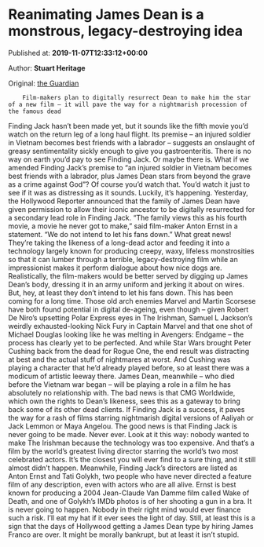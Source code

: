 
# Reanimating James Dean is a monstrous, legacy-destroying idea

Published at: **2019-11-07T12:33:12+00:00**

Author: **Stuart Heritage**

Original: [the Guardian](https://www.theguardian.com/film/2019/nov/07/james-dean-ressurect-reainmate-new-film-opinion)


        Film-makers plan to digitally resurrect Dean to make him the star of a new film – it will pave the way for a nightmarish procession of the famous dead
      
Finding Jack hasn’t been made yet, but it sounds like the fifth movie you’d watch on the return leg of a long haul flight. Its premise – an injured soldier in Vietnam becomes best friends with a labrador – suggests an onslaught of greasy sentimentality sickly enough to give you gastroenteritis. There is no way on earth you’d pay to see Finding Jack.
Or maybe there is. What if we amended Finding Jack’s premise to “an injured soldier in Vietnam becomes best friends with a labrador, plus James Dean stars from beyond the grave as a crime against God”? Of course you’d watch that. You’d watch it just to see if it was as distressing as it sounds.
Luckily, it’s happening. Yesterday, the Hollywood Reporter announced that the family of James Dean have given permission to allow their iconic ancestor to be digitally resurrected for a secondary lead role in Finding Jack. “The family views this as his fourth movie, a movie he never got to make,” said film-maker Anton Ernst in a statement. “We do not intend to let his fans down.”
What great news! They’re taking the likeness of a long-dead actor and feeding it into a technology largely known for producing creepy, waxy, lifeless monstrosities so that it can lumber through a terrible, legacy-destroying film while an impressionist makes it perform dialogue about how nice dogs are. Realistically, the film-makers would be better served by digging up James Dean’s body, dressing it in an army uniform and jerking it about on wires. But, hey, at least they don’t intend to let his fans down.
This has been coming for a long time. Those old arch enemies Marvel and Martin Scorsese have both found potential in digital de-ageing, even though – given Robert De Niro’s upsetting Polar Express eyes in The Irishman, Samuel L Jackson’s weirdly exhausted-looking Nick Fury in Captain Marvel and that one shot of Michael Douglas looking like he was melting in Avengers: Endgame – the process has clearly yet to be perfected. And while Star Wars brought Peter Cushing back from the dead for Rogue One, the end result was distracting at best and the actual stuff of nightmares at worst.
And Cushing was playing a character that he’d already played before, so at least there was a modicum of artistic leeway there. James Dean, meanwhile – who died before the Vietnam war began – will be playing a role in a film he has absolutely no relationship with.
The bad news is that CMG Worldwide, which own the rights to Dean’s likeness, sees this as a gateway to bring back some of its other dead clients. If Finding Jack is a success, it paves the way for a rash of films starring nightmarish digital versions of Aaliyah or Jack Lemmon or Maya Angelou.
The good news is that Finding Jack is never going to be made. Never ever. Look at it this way: nobody wanted to make The Irishman because the technology was too expensive. And that’s a film by the world’s greatest living director starring the world’s two most celebrated actors. It’s the closest you will ever find to a sure thing, and it still almost didn’t happen.
Meanwhile, Finding Jack’s directors are listed as Anton Ernst and Tati Golykh, two people who have never directed a feature film of any description, even with actors who are all alive. Ernst is best known for producing a 2004 Jean-Claude Van Damme film called Wake of Death, and one of Golykh’s IMDb photos is of her shooting a gun in a bra. It is never going to happen. Nobody in their right mind would ever finance such a risk. I’ll eat my hat if it ever sees the light of day.
Still, at least this is a sign that the days of Hollywood getting a James Dean type by hiring James Franco are over. It might be morally bankrupt, but at least it isn’t stupid.
